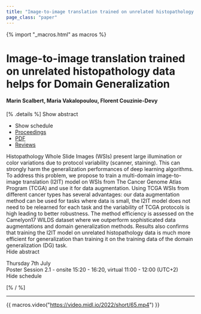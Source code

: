 ```yaml
---
title: "Image-to-image translation trained on unrelated histopathology data helps for Domain Generalization"
page_class: "paper"
---
```


{% import "_macros.html" as macros %}

# Image-to-image translation trained on unrelated histopathology data helps for Domain Generalization

#### Marin Scalbert, Maria Vakalopoulou, Florent Couzinie-Devy

[% .details %]
<a class="toggle_visibility" data-selector=".abstract" data-level="3">Show abstract</a>
- <a class="toggle_visibility" data-selector=".schedule" data-level="3">Show schedule</a>
- <a href="">Proceedings</a>
- <a href="https://openreview.net/pdf?id=Ps_PWSvJkOI">PDF</a>
- <a href="https://openreview.net/forum?id=Ps_PWSvJkOI">Reviews</a>

<p>
    <span class="abstract">
        Histopathology Whole Slide Images (WSIs) present large illumination or color variations due to protocol variability (scanner, staining). This can strongly harm the generalization performances of deep learning algorithms. To address this problem, we propose to train a multi-domain image-to-image translation (I2IT) model on WSIs from The Cancer Genome Atlas Program (TCGA) and use it for data augmentation. Using TCGA WSIs from different cancer types has several advantages: our data augmentation method can be used for tasks where data is small, the I2IT model does not need to be relearned for each task and the variability of TCGA protocols is high leading to better robustness. The method efficiency is assessed on the Camelyon17 WILDS dataset where we outperform sophisticated data augmentations and domain generalization methods. Results also confirms that training the I2IT model on unrelated histopathology data is much more efficient for generalization than training it on the training data of the domain generalization (DG) task.
        <br>
        <span class="actions"><a class="toggle_visibility" data-level="2">Hide abstract</a></span>
    </span>
</p>

<p>
    <span class="schedule">
        Thursday 7th July<br>Poster Session 2.1 - onsite 15:20 - 16:20, virtual 11:00 - 12:00 (UTC+2)
        <br>
        <span class="actions"><a class="toggle_visibility" data-level="2">Hide schedule</a></span>
    </span>
</p>

[% / %]


---
{{ macros.video("https://video.midl.io/2022/short/65.mp4") }}
